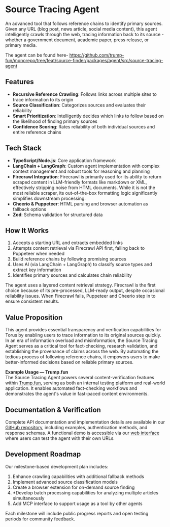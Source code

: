 # Source Tracing Agent

An advanced tool that follows reference chains to identify primary sources. Given any URL (blog post, news article, social media content), this agent intelligently crawls through the web, tracing information back to its source - whether a government document, academic paper, press release, or primary media.

The agent can be found here- https://github.com/trump-fun/monorepo/tree/feat/source-finder/packages/agent/src/source-tracing-agent

## Features

- **Recursive Reference Crawling**: Follows links across multiple sites to trace information to its origin
- **Source Classification**: Categorizes sources and evaluates their reliability
- **Smart Prioritization**: Intelligently decides which links to follow based on the likelihood of finding primary sources
- **Confidence Scoring**: Rates reliability of both individual sources and entire reference chains

## Tech Stack

- **TypeScript/Node.js**: Core application framework
- **LangChain + LangGraph**: Custom agent implementation with complex context management and robust tools for reasoning and planning
- **Firecrawl Integration**: Firecrawl is primarily used for its ability to return scraped content in LLM-friendly formats like markdown or XML, effectively stripping noise from HTML documents. While it is not the most reliable scraper, its out-of-the-box formatting logic significantly simplifies downstream processing.
- **Cheerio & Puppeteer**: HTML parsing and browser automation as fallback options
- **Zod**: Schema validation for structured data

## How It Works

1. Accepts a starting URL and extracts embedded links
2. Attempts content retrieval via Firecrawl API first, falling back to Puppeteer when needed
3. Build reference chains by following promising sources
4. Uses AI (via LangChain + LangGraph) to classify source types and extract key information
5. Identifies primary sources and calculates chain reliability

The agent uses a layered content retrieval strategy. Firecrawl is the first choice because of its pre-processed, LLM-ready output, despite occasional reliability issues. When Firecrawl fails, Puppeteer and Cheerio step in to ensure consistent results.

## Value Proposition

This agent provides essential transparency and verification capabilities for Torus by enabling users to trace information to its original sources quickly. In an era of information overload and misinformation, the Source Tracing Agent serves as a critical tool for fact-checking, research validation, and establishing the provenance of claims across the web. By automating the tedious process of following reference chains, it empowers users to make better-informed decisions based on reliable primary sources.

**Example Usage — Trump.fun**  
The Source Tracing Agent powers several content-verification features within [Trump.fun](https://trump.fun), serving as both an internal testing platform and real-world application. It enables automated fact-checking workflows and demonstrates the agent's value in fast-paced content environments.

## Documentation & Verification

Complete API documentation and implementation details are available in our [GitHub repository](https://github.com/source-tracing-agent), including examples, authentication methods, and response schemas. A functional demo is accessible via our [web interface](https://sourcetracer.demo) where users can test the agent with their own URLs.

## Development Roadmap

Our milestone-based development plan includes:

1. Enhance crawling capabilities with additional fallback methods
2. Implement advanced source classification models
3. Create a browser extension for on-demand source finding
4. \*Develop batch processing capabilities for analyzing multiple articles simultaneously
5. Add MCP interface to support usage as a tool by other agents

Each milestone will include public progress reports and open testing periods for community feedback.
